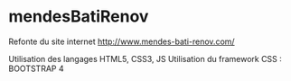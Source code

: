 # mendesBatiRenov

Refonte du site internet http://www.mendes-bati-renov.com/

Utilisation des langages HTML5, CSS3, JS
Utilisation du framework CSS : BOOTSTRAP 4

